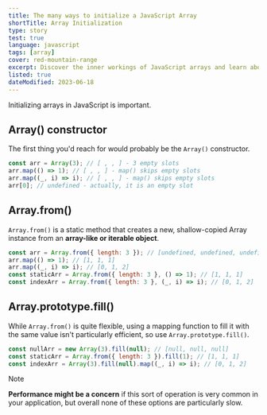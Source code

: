 ```yaml
---
title: The many ways to initialize a JavaScript Array
shortTitle: Array Initialization
type: story
test: true
language: javascript
tags: [array]
cover: red-mountain-range
excerpt: Discover the inner workings of JavaScript arrays and learn about the different ways to initialize them.
listed: true
dateModified: 2023-06-18
---
```


Initializing arrays in JavaScript is important.

## Array() constructor

The first thing you'd reach for would probably be the `Array()` constructor.

```js
const arr = Array(3); // [ , , ] - 3 empty slots
arr.map(() => 1); // [ , , ] - map() skips empty slots
arr.map((_, i) => i); // [ , , ] - map() skips empty slots
arr[0]; // undefined - actually, it is an empty slot
```

## Array.from()

`Array.from()` is a static method that creates a new, shallow-copied Array instance from an **array-like or iterable object**.

```js
const arr = Array.from({ length: 3 }); // [undefined, undefined, undefined]
arr.map(() => 1); // [1, 1, 1]
arr.map((_, i) => i); // [0, 1, 2]
const staticArr = Array.from({ length: 3 }, () => 1); // [1, 1, 1]
const indexArr = Array.from({ length: 3 }, (_, i) => i); // [0, 1, 2]
```

## Array.prototype.fill()

While `Array.from()` is quite flexible, using a mapping function to fill it with the same value isn't particularly efficient, so use `Array.prototype.fill()`.

```js
const nullArr = new Array(3).fill(null); // [null, null, null]
const staticArr = Array.from({ length: 3 }).fill(1); // [1, 1, 1]
const indexArr = Array(3).fill(null).map((_, i) => i); // [0, 1, 2]
```

> [!NOTE]
>
> **Performance might be a concern** if this sort of operation is very common in your application, but overall none of these options are particularly slow.

